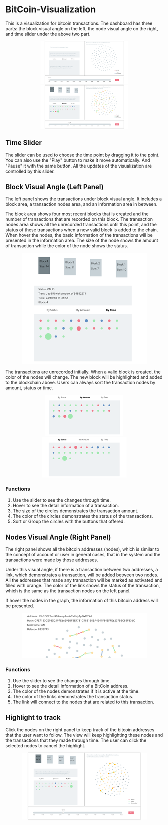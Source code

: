# BitCoin-Visualization

This is a visualization for bitcoin transactions. The dashboard has three parts: the block visual angle on the left, the node visual angle on the right, and time slider under the above two part.

<center class="half">
    <img src="/images/mainView.png" width="280"/><img src="/images/mainViewWithNode.png" width="280"/>
</center>

## Time Slider
The slider can be used to choose the time point by dragging it to the point. You can also use the "Play" button to make it move automatically. And "Pause" it with the same button. All the updates of the visualization are controlled by this slider.  

## Block Visual Angle (Left Panel)
The left panel shows the transactions under block visual angle. It includes a block area, a transaction nodes area, and an information area in between.

The block area shows four most recent blocks that is created and the number of transactions that are recorded on this block. The transaction nodes area shows all the unrecorded transactions until this point, and the status of these transactions when a new valid block is added to the chain. When hover the nodes, the basic information of the transactions will be presented in the information area. The size of the node shows the amount of transaction while the color of the node shows the status.

<center class="half">
    <img src="/images/transNodeHover.png" width="400"/>
</center>

The transactions are unrecorded initially. When a valid block is created, the color of the nodes will change. The new block will be highlighted and added to the blockchain above. Users can always sort the transaction nodes by amount, status or time.

<center class="half">
    <img src="/images/byAmount.png" width="250"/><img src="/images/byStatus.png" width="270"/>
</center>

### Functions
1.  Use the slider to see the changes through time.
2.  Hover to see the detail information of a transaction.  
3.  The size of the circles demonstrates the transaction amount.  
4.  The color of the circles demonstrates the status of the transactions.  
5.  Sort or Group the circles with the buttons that offered.  

## Nodes Visual Angle (Right Panel)
The right panel shows all the bitcoin addresses (nodes), which is similar to the concept of account or user in general cases, that in the system and the transactions were made by those addresses.  

Under this visual angle, if there is a transaction between two addresses, a link, which demonstrates a transaction, will be added between two nodes. All the addresses that made any transaction will be marked as activated and filled with orange. The color of the link shows the status of the transaction, which is the same as the transaction nodes on the left panel.  

If hover the nodes in the graph, the information of this bitcoin address will be presented.  

<center class="half">
    <img src="/images/nodeHover.png" width="400"/>
</center>

### Functions
1.  Use the slider to see the changes through time.
2.  Hover to see the detail information of a BitCoin address.  
3.  The color of the nodes demonstrates if it is active at the time.  
4.  The color of the links demonstrates the transaction status.  
5.  The link will connect to the nodes that are related to this transaction.

## Highlight to track
Click the nodes on the right panel to keep track of the bitcoin addresses that the user want to follow. The view will keep highlighting these nodes and the transactions that they made through time. The user can click the selected nodes to cancel the highlight.

<center class="half">
    <img src="/images/highlight.png" width="400"/>
</center>

